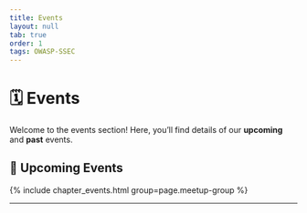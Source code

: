```yaml
---
title: Events
layout: null
tab: true
order: 1
tags: OWASP-SSEC
---
```


# 🗓 Events

Welcome to the events section! Here, you’ll find details of our **upcoming** and **past** events.

## 🚀 Upcoming Events  
{% include chapter_events.html group=page.meetup-group %}

---
<!-- comment out
## ⏳ Past Events  
Here are some of the past events we’ve hosted:

- **Event Name 1** - Date - [Event Details](#)  
- **Event Name 2** - Date - [Event Details](#)  
- **Event Name 3** - Date - [Event Details](#)  

Stay tuned for more updates!
